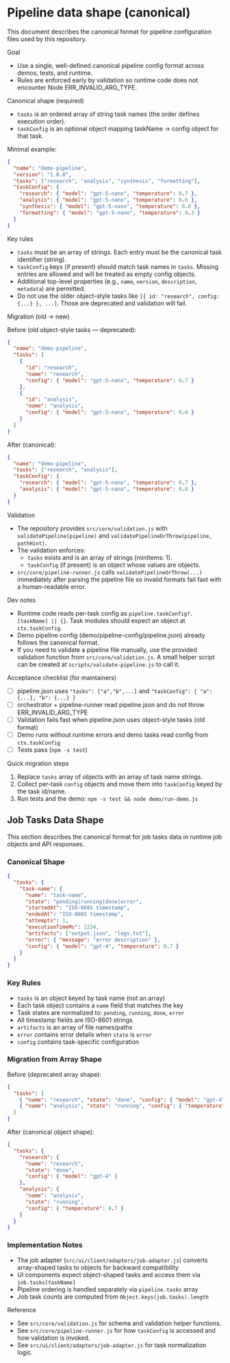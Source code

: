 # Pipeline data shape (canonical)

This document describes the canonical format for pipeline configuration files used by this repository.

Goal

- Use a single, well-defined canonical pipeline config format across demos, tests, and runtime.
- Rules are enforced early by validation so runtime code does not encounter Node ERR_INVALID_ARG_TYPE.

Canonical shape (required)

- `tasks` is an ordered array of string task names (the order defines execution order).
- `taskConfig` is an optional object mapping taskName -> config object for that task.

Minimal example:

```json
{
  "name": "demo-pipeline",
  "version": "1.0.0",
  "tasks": ["research", "analysis", "synthesis", "formatting"],
  "taskConfig": {
    "research": { "model": "gpt-5-nano", "temperature": 0.7 },
    "analysis": { "model": "gpt-5-nano", "temperature": 0.6 },
    "synthesis": { "model": "gpt-5-nano", "temperature": 0.8 },
    "formatting": { "model": "gpt-5-nano", "temperature": 0.3 }
  }
}
```

Key rules

- `tasks` must be an array of strings. Each entry must be the canonical task identifier (string).
- `taskConfig` keys (if present) should match task names in `tasks`. Missing entries are allowed and will be treated as empty config objects.
- Additional top-level properties (e.g., `name`, `version`, `description`, `metadata`) are permitted.
- Do not use the older object-style tasks like `[{ id: "research", config: {...} }, ...]`. Those are deprecated and validation will fail.

Migration (old → new)

Before (old object-style tasks — deprecated):

```json
{
  "name": "demo-pipeline",
  "tasks": [
    {
      "id": "research",
      "name": "research",
      "config": { "model": "gpt-5-nano", "temperature": 0.7 }
    },
    {
      "id": "analysis",
      "name": "analysis",
      "config": { "model": "gpt-5-nano", "temperature": 0.6 }
    }
  ]
}
```

After (canonical):

```json
{
  "name": "demo-pipeline",
  "tasks": ["research", "analysis"],
  "taskConfig": {
    "research": { "model": "gpt-5-nano", "temperature": 0.7 },
    "analysis": { "model": "gpt-5-nano", "temperature": 0.6 }
  }
}
```

Validation

- The repository provides `src/core/validation.js` with `validatePipeline(pipeline)` and `validatePipelineOrThrow(pipeline, pathHint)`.
- The validation enforces:
  - `tasks` exists and is an array of strings (minItems: 1).
  - `taskConfig` (if present) is an object whose values are objects.
- `src/core/pipeline-runner.js` calls `validatePipelineOrThrow(...)` immediately after parsing the pipeline file so invalid formats fail fast with a human-readable error.

Dev notes

- Runtime code reads per-task config as `pipeline.taskConfig?.[taskName] || {}`. Task modules should expect an object at `ctx.taskConfig`.
- Demo pipeline config (demo/pipeline-config/pipeline.json) already follows the canonical format.
- If you need to validate a pipeline file manually, use the provided validation function from `src/core/validation.js`. A small helper script can be created at `scripts/validate-pipeline.js` to call it.

Acceptance checklist (for maintainers)

- [ ] pipeline.json uses `"tasks": ["a","b",...]` and `"taskConfig": { "a": {...}, "b": {...} }`
- [ ] orchestrator + pipeline-runner read pipeline.json and do not throw ERR_INVALID_ARG_TYPE
- [ ] Validation fails fast when pipeline.json uses object-style tasks (old format)
- [ ] Demo runs without runtime errors and demo tasks read config from `ctx.taskConfig`
- [ ] Tests pass (`npm -s test`)

Quick migration steps

1. Replace `tasks` array of objects with an array of task name strings.
2. Collect per-task `config` objects and move them into `taskConfig` keyed by the task id/name.
3. Run tests and the demo: `npm -s test && node demo/run-demo.js`

## Job Tasks Data Shape

This section describes the canonical format for job tasks data in runtime job objects and API responses.

### Canonical Shape

```json
{
  "tasks": {
    "task-name": {
      "name": "task-name",
      "state": "pending|running|done|error",
      "startedAt": "ISO-8601 timestamp",
      "endedAt": "ISO-8601 timestamp",
      "attempts": 1,
      "executionTimeMs": 1234,
      "artifacts": ["output.json", "logs.txt"],
      "error": { "message": "error description" },
      "config": { "model": "gpt-4", "temperature": 0.7 }
    }
  }
}
```

### Key Rules

- `tasks` is an object keyed by task name (not an array)
- Each task object contains a `name` field that matches the key
- Task states are normalized to: `pending`, `running`, `done`, `error`
- All timestamp fields are ISO-8601 strings
- `artifacts` is an array of file names/paths
- `error` contains error details when `state` is `error`
- `config` contains task-specific configuration

### Migration from Array Shape

Before (deprecated array shape):

```json
{
  "tasks": [
    { "name": "research", "state": "done", "config": { "model": "gpt-4" } },
    { "name": "analysis", "state": "running", "config": { "temperature": 0.7 } }
  ]
}
```

After (canonical object shape):

```json
{
  "tasks": {
    "research": {
      "name": "research",
      "state": "done",
      "config": { "model": "gpt-4" }
    },
    "analysis": {
      "name": "analysis",
      "state": "running",
      "config": { "temperature": 0.7 }
    }
  }
}
```

### Implementation Notes

- The job adapter (`src/ui/client/adapters/job-adapter.js`) converts array-shaped tasks to objects for backward compatibility
- UI components expect object-shaped tasks and access them via `job.tasks[taskName]`
- Pipeline ordering is handled separately via `pipeline.tasks` array
- Job task counts are computed from `Object.keys(job.tasks).length`

Reference

- See `src/core/validation.js` for schema and validation helper functions.
- See `src/core/pipeline-runner.js` for how `taskConfig` is accessed and how validation is invoked.
- See `src/ui/client/adapters/job-adapter.js` for task normalization logic.
